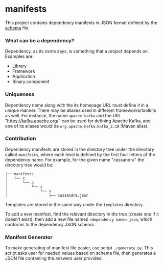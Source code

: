 manifests
=========

This project contains dependency manifests in JSON format defined by the [schema](https://github.com/DependencyWatcher/manifests/blob/master/dependency.json) file.

### What can be a dependency? ###

Dependency, as its name says, is something that a project depends on. Examples are:

 * Library
 * Framework
 * Application
 * Binary component

### Uniqueness ###

Dependency name along with the its homepage URL must define it in a unique manner.
There may be aliases used in different frameworks/toolkits as well. For instance,
the name `apache-kafka` and the URL "https://kafka.apache.org/" can be used for defining
Apache Kafka, and one of its aliases would be `org.apache.kafka:kafka_2.10` (Maven alias).

### Contribution ###

Dependency manifests are stored in the directory tree under the directory called `manifests`,
where each level is defined by the first four letters of the dependency name.
For example, for the given name "cassandra" the directory tree would be:

    ├── manifests
    │   └── c
    │       └── a
    │           └── s
    │               └── s
    │                   ├── cassandra.json


Templates are stored in the same way under the `templates` directory.

To add a new manifest, find the relevant directory in the tree (create one if it doesn't exist),
then add a new file named `<dependency name>.json`, which conforms to the dependency JSON schema.

### Manifest Generator ###

To make generating of manifest file easier, use script `./generate.py`. This script asks user for needed
values based on schema file, then generates a JSON file containing the answers user provided.


